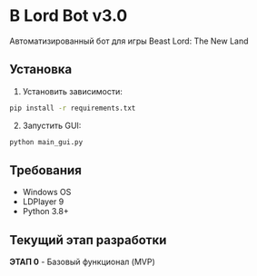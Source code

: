 # B Lord Bot v3.0

Автоматизированный бот для игры Beast Lord: The New Land

## Установка

1. Установить зависимости:
```bash
pip install -r requirements.txt
```

2. Запустить GUI:
```bash
python main_gui.py
```

## Требования

- Windows OS
- LDPlayer 9
- Python 3.8+

## Текущий этап разработки

**ЭТАП 0** - Базовый функционал (MVP)
